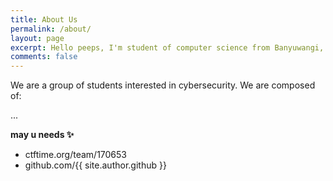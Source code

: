 ```yaml
---
title: About Us
permalink: /about/
layout: page
excerpt: Hello peeps, I'm student of computer science from Banyuwangi, living in Jogjakarta. This blog for documentation about my programming journey, running on jekyll, hosting on netlify and using my own simple theme.
comments: false
---
```


We are a group of students interested in cybersecurity. We are composed of:

...

**may u needs ✨**

- ctftime.org/team/170653
- github.com/{{ site.author.github }}
